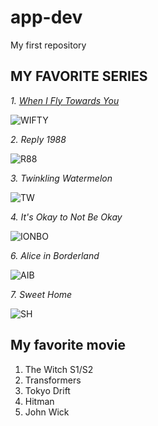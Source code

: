 # app-dev
My first repository
## **MY FAVORITE SERIES**
*1. [When I Fly Towards You](https://mydramalist.com/62295-luo-yao-knew-what-he-meant)*

![WIFTY](https://dramaslot.com/wp-content/uploads/2023/08/When-I-Fly-Towards-You.webp)

*2. Reply 1988*

![R88](https://occ-0-8407-116.1.nflxso.net/dnm/api/v6/E8vDc_W8CLv7-yMQu8KMEC7Rrr8/AAAABQiLySv67Z00six6BhU4PgKg_NXjsV_7gyzO_2FklWxZfb3-ZTCvYbGG8oH3WcDKvMdR3gibmujM2Kp7Wm25ubT4AdlKuHMCSyYj.jpg?r=751)

*3. Twinkling Watermelon*

![TW](https://www.kpopmap.com/wp-content/uploads/2023/11/tvN-Twinkling-Watermelon-Viva-La-Vida-Moments.jpg)

*4. It's Okay to Not Be Okay*

![IONBO](https://ahjummamshies.com/wp-content/uploads/2020/08/pbio-poster.jpg)

*6. Alice in Borderland*

![AIB](https://static.wikia.nocookie.net/drama/images/3/38/Alice_in_Borderland.png/revision/latest?cb=20201217025626)

*7. Sweet Home*

![SH](https://www.kworldnow.com/wp-content/uploads/2021/01/sweet-1.jpg)

## **My favorite movie**
1. The Witch S1/S2
2. Transformers
3. Tokyo Drift
4. Hitman
5. John Wick
